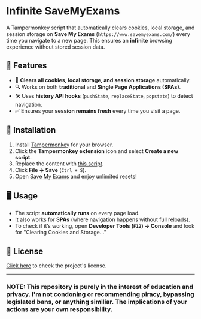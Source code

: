 # Infinite SaveMyExams

A Tampermonkey script that automatically clears cookies, local storage, and session storage on **Save My Exams** (`https://www.savemyexams.com/`) every time you navigate to a new page. This ensures an **infinite** browsing experience without stored session data.

## 🚀 Features
- 🔄 **Clears all cookies, local storage, and session storage** automatically.
- 🔍 Works on both **traditional** and **Single Page Applications (SPAs)**.
- 🛠️ Uses **history API hooks** (`pushState`, `replaceState`, `popstate`) to detect navigation.
- ✅ Ensures your **session remains fresh** every time you visit a page.

## 📌 Installation
1. Install [Tampermonkey](https://www.tampermonkey.net/) for your browser.
2. Click the **Tampermonkey extension** icon and select **Create a new script**.
3. Replace the content with [this script](userscript.js).
4. Click **File → Save** (`Ctrl + S`).
5. Open [Save My Exams](https://www.savemyexams.com/) and enjoy unlimited resets!

## 🖥️ Usage
- The script **automatically runs** on every page load.
- It also works for **SPAs** (where navigation happens without full reloads).
- To check if it’s working, open **Developer Tools (`F12`) → Console** and look for "Clearing Cookies and Storage..."

## 📄 License
[Click here](LICENSE) to check the project's license.

---

### NOTE: This repository is purely in the interest of education and privacy. I'm not condoning or recommending piracy, bypassing legislated bans, or anything similiar. The implications of your actions are your own responsibility.
